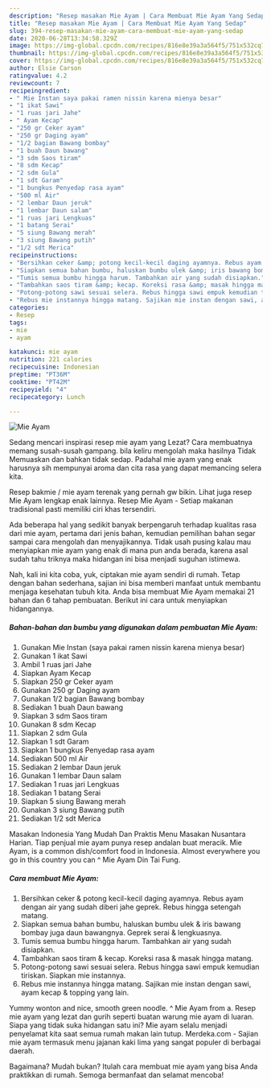```yaml
---
description: "Resep masakan Mie Ayam | Cara Membuat Mie Ayam Yang Sedap"
title: "Resep masakan Mie Ayam | Cara Membuat Mie Ayam Yang Sedap"
slug: 394-resep-masakan-mie-ayam-cara-membuat-mie-ayam-yang-sedap
date: 2020-06-28T13:34:58.329Z
image: https://img-global.cpcdn.com/recipes/816e8e39a3a564f5/751x532cq70/mie-ayam-foto-resep-utama.jpg
thumbnail: https://img-global.cpcdn.com/recipes/816e8e39a3a564f5/751x532cq70/mie-ayam-foto-resep-utama.jpg
cover: https://img-global.cpcdn.com/recipes/816e8e39a3a564f5/751x532cq70/mie-ayam-foto-resep-utama.jpg
author: Elsie Carson
ratingvalue: 4.2
reviewcount: 7
recipeingredient:
- " Mie Instan saya pakai ramen nissin karena mienya besar"
- "1 ikat Sawi"
- "1 ruas jari Jahe"
- " Ayam Kecap"
- "250 gr Ceker ayam"
- "250 gr Daging ayam"
- "1/2 bagian Bawang bombay"
- "1 buah Daun bawang"
- "3 sdm Saos tiram"
- "8 sdm Kecap"
- "2 sdm Gula"
- "1 sdt Garam"
- "1 bungkus Penyedap rasa ayam"
- "500 ml Air"
- "2 lembar Daun jeruk"
- "1 lembar Daun salam"
- "1 ruas jari Lengkuas"
- "1 batang Serai"
- "5 siung Bawang merah"
- "3 siung Bawang putih"
- "1/2 sdt Merica"
recipeinstructions:
- "Bersihkan ceker &amp; potong kecil-kecil daging ayamnya. Rebus ayam dengan air yang sudah diberi jahe geprek. Rebus hingga setengah matang."
- "Siapkan semua bahan bumbu, haluskan bumbu ulek &amp; iris bawang bombay juga daun bawangnya. Geprek serai &amp; lengkuasnya."
- "Tumis semua bumbu hingga harum. Tambahkan air yang sudah disiapkan."
- "Tambahkan saos tiram &amp; kecap. Koreksi rasa &amp; masak hingga matang."
- "Potong-potong sawi sesuai selera. Rebus hingga sawi empuk kemudian tiriskan. Siapkan mie instannya."
- "Rebus mie instannya hingga matang. Sajikan mie instan dengan sawi, ayam kecap &amp; topping yang lain."
categories:
- Resep
tags:
- mie
- ayam

katakunci: mie ayam 
nutrition: 221 calories
recipecuisine: Indonesian
preptime: "PT36M"
cooktime: "PT42M"
recipeyield: "4"
recipecategory: Lunch

---
```



![Mie Ayam](https://img-global.cpcdn.com/recipes/816e8e39a3a564f5/751x532cq70/mie-ayam-foto-resep-utama.jpg)

Sedang mencari inspirasi resep mie ayam yang Lezat? Cara membuatnya memang susah-susah gampang. bila keliru mengolah maka hasilnya Tidak Memuaskan dan bahkan tidak sedap. Padahal mie ayam yang enak harusnya sih mempunyai aroma dan cita rasa yang dapat memancing selera kita.

Resep bakmie / mie ayam terenak yang pernah gw bikin. Lihat juga resep Mie Ayam lengkap enak lainnya. Resep Mie Ayam - Setiap makanan tradisional pasti memiliki ciri khas tersendiri.

Ada beberapa hal yang sedikit banyak berpengaruh terhadap kualitas rasa dari mie ayam, pertama dari jenis bahan, kemudian pemilihan bahan segar sampai cara mengolah dan menyajikannya. Tidak usah pusing kalau mau menyiapkan mie ayam yang enak di mana pun anda berada, karena asal sudah tahu triknya maka hidangan ini bisa menjadi suguhan istimewa.


Nah, kali ini kita coba, yuk, ciptakan mie ayam sendiri di rumah. Tetap dengan bahan sederhana, sajian ini bisa memberi manfaat untuk membantu menjaga kesehatan tubuh kita. Anda bisa membuat Mie Ayam memakai 21 bahan dan 6 tahap pembuatan. Berikut ini cara untuk menyiapkan hidangannya.

<!--inarticleads1-->

##### Bahan-bahan dan bumbu yang digunakan dalam pembuatan Mie Ayam:

1. Gunakan  Mie Instan (saya pakai ramen nissin karena mienya besar)
1. Gunakan 1 ikat Sawi
1. Ambil 1 ruas jari Jahe
1. Siapkan  Ayam Kecap
1. Siapkan 250 gr Ceker ayam
1. Gunakan 250 gr Daging ayam
1. Gunakan 1/2 bagian Bawang bombay
1. Sediakan 1 buah Daun bawang
1. Siapkan 3 sdm Saos tiram
1. Gunakan 8 sdm Kecap
1. Siapkan 2 sdm Gula
1. Siapkan 1 sdt Garam
1. Siapkan 1 bungkus Penyedap rasa ayam
1. Sediakan 500 ml Air
1. Sediakan 2 lembar Daun jeruk
1. Gunakan 1 lembar Daun salam
1. Sediakan 1 ruas jari Lengkuas
1. Sediakan 1 batang Serai
1. Siapkan 5 siung Bawang merah
1. Gunakan 3 siung Bawang putih
1. Sediakan 1/2 sdt Merica


Masakan Indonesia Yang Mudah Dan Praktis Menu Masakan Nusantara Harian. Tiap penjual mie ayam punya resep andalan buat meracik. Mie Ayam, is a common dish/comfort food in Indonesia. Almost everywhere you go in this country you can ^ Mie Ayam Din Tai Fung. 

<!--inarticleads2-->

##### Cara membuat Mie Ayam:

1. Bersihkan ceker &amp; potong kecil-kecil daging ayamnya. Rebus ayam dengan air yang sudah diberi jahe geprek. Rebus hingga setengah matang.
1. Siapkan semua bahan bumbu, haluskan bumbu ulek &amp; iris bawang bombay juga daun bawangnya. Geprek serai &amp; lengkuasnya.
1. Tumis semua bumbu hingga harum. Tambahkan air yang sudah disiapkan.
1. Tambahkan saos tiram &amp; kecap. Koreksi rasa &amp; masak hingga matang.
1. Potong-potong sawi sesuai selera. Rebus hingga sawi empuk kemudian tiriskan. Siapkan mie instannya.
1. Rebus mie instannya hingga matang. Sajikan mie instan dengan sawi, ayam kecap &amp; topping yang lain.


Yummy wonton and nice, smooth green noodle. ^ Mie Ayam from a. Resep mie ayam yang lezat dan gurih seperti buatan warung mie ayam di luaran. Siapa yang tidak suka hidangan satu ini? Mie ayam selalu menjadi penyelamat kita saat semua rumah makan lain tutup. Merdeka.com - Sajian mie ayam termasuk menu jajanan kaki lima yang sangat populer di berbagai daerah. 

Bagaimana? Mudah bukan? Itulah cara membuat mie ayam yang bisa Anda praktikkan di rumah. Semoga bermanfaat dan selamat mencoba!
